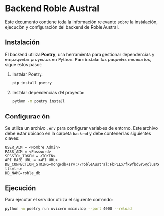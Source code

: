 # Backend Roble Austral

Este documento contiene toda la información relevante sobre la instalación, ejecución y configuración del backend de Roble Austral.

## Instalación

El backend utiliza **Poetry**, una herramienta para gestionar dependencias y empaquetar proyectos en Python. Para instalar los paquetes necesarios, sigue estos pasos:

1. Instalar Poetry:

   ```bash
   pip install poetry
   ```

2. Instalar dependencias del proyecto:

   ```bash
   python -m poetry install
   ```

## Configuración

Se utiliza un archivo `.env` para configurar variables de entorno. Este archivo debe estar ubicado en la carpeta `backend` y debe contener las siguientes claves:

```.env
USER_ADM = <Nombre Admin>
PASS_ADM = <Password>
SESSION_TOKEN = <TOKEN>
API_BASE_URL = <API URL>
DB_CONNECTION_STRING=mongodb+srv://robleAustral:FbPLLx7fk9fbdSrG@cluster0.9rorw.mongodb.net/?tls=true
DB_NAME=roble_db
```

## Ejecución

Para ejecutar el servidor utiliza el siguiente comando:

```bash
python -m poetry run uvicorn main:app --port 4008 --reload
```
